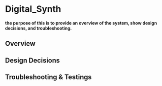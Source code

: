 # Digital_Synth


#### the purpose of this is to provide an overview of the system, show design decisions, and troubleshooting. 

## Overview

## Design Decisions 

## Troubleshooting & Testings
